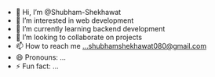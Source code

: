- 👋 Hi, I’m @Shubham-Shekhawat
- 👀 I’m interested in web development
- 🌱 I’m currently learning backend development
- 💞️ I’m looking to collaborate on projects
- 📫 How to reach me ...shubhamshekhawat080@gmail.com
- 😄 Pronouns: ...
- ⚡ Fun fact: ...

<!---
Shubham-Shekhawat/Shubham-Shekhawat is a ✨ special ✨ repository because its `README.md` (this file) appears on your GitHub profile.
You can click the Preview link to take a look at your changes.
--->
